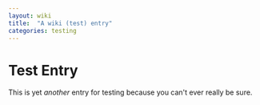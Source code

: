 ```yaml
---
layout: wiki
title:  "A wiki (test) entry"
categories: testing
---
```


# Test Entry

This is yet *another* entry for testing because you can't ever really be sure.
